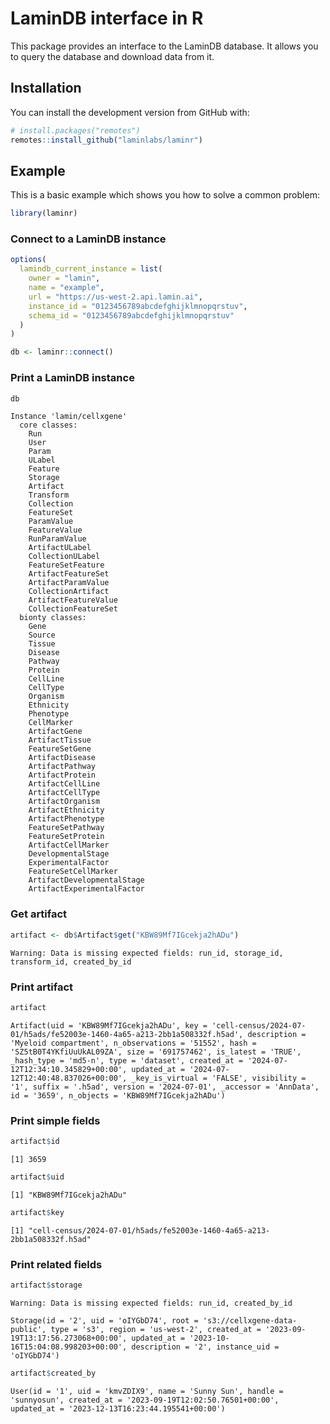 # LaminDB interface in R


This package provides an interface to the LaminDB database. It allows
you to query the database and download data from it.

## Installation

You can install the development version from GitHub with:

``` r
# install.packages("remotes")
remotes::install_github("laminlabs/laminr")
```

<!--
## Set up environment
&#10;
For this package to work, we first need to run the following commands in the terminal:
&#10;```python
pip install lamindb
```
&#10;```bash
lamin load laminlabs/cellxgene
```
&#10;This should create an `.env` file at `~/.lamin/instance--laminlabs--cellxgene.env` and `~/.lamin/current_instance.env` containing an `instance_id`, `schema_id` and `api_url`, e.g.:
&#10;    # instance--laminlabs--cellxgene.env
    instance_id = "0123456789abcdefghijklmnopqrstuv"
    schema_id = "0123456789abcdefghijklmnopqrstuv"
    api_url = "https://us-west-2.api.lamin.ai"
&#10;:::{.callout-note}
laminr doesn't detect the `.env` yet, so you need to provide the `instance_id`, `schema_id` and `api_url` manually.
:::
&#10;-->

## Example

This is a basic example which shows you how to solve a common problem:

``` r
library(laminr)
```

### Connect to a LaminDB instance

``` r
options(
  lamindb_current_instance = list(
    owner = "lamin",
    name = "example",
    url = "https://us-west-2.api.lamin.ai",
    instance_id = "0123456789abcdefghijklmnopqrstuv",
    schema_id = "0123456789abcdefghijklmnopqrstuv"
  )
)

db <- laminr::connect()
```

### Print a LaminDB instance

``` r
db
```

    Instance 'lamin/cellxgene'
      core classes:
        Run
        User
        Param
        ULabel
        Feature
        Storage
        Artifact
        Transform
        Collection
        FeatureSet
        ParamValue
        FeatureValue
        RunParamValue
        ArtifactULabel
        CollectionULabel
        FeatureSetFeature
        ArtifactFeatureSet
        ArtifactParamValue
        CollectionArtifact
        ArtifactFeatureValue
        CollectionFeatureSet
      bionty classes:
        Gene
        Source
        Tissue
        Disease
        Pathway
        Protein
        CellLine
        CellType
        Organism
        Ethnicity
        Phenotype
        CellMarker
        ArtifactGene
        ArtifactTissue
        FeatureSetGene
        ArtifactDisease
        ArtifactPathway
        ArtifactProtein
        ArtifactCellLine
        ArtifactCellType
        ArtifactOrganism
        ArtifactEthnicity
        ArtifactPhenotype
        FeatureSetPathway
        FeatureSetProtein
        ArtifactCellMarker
        DevelopmentalStage
        ExperimentalFactor
        FeatureSetCellMarker
        ArtifactDevelopmentalStage
        ArtifactExperimentalFactor

### Get artifact

``` r
artifact <- db$Artifact$get("KBW89Mf7IGcekja2hADu")
```

    Warning: Data is missing expected fields: run_id, storage_id, transform_id, created_by_id

### Print artifact

``` r
artifact
```

    Artifact(uid = 'KBW89Mf7IGcekja2hADu', key = 'cell-census/2024-07-01/h5ads/fe52003e-1460-4a65-a213-2bb1a508332f.h5ad', description = 'Myeloid compartment', n_observations = '51552', hash = 'SZ5tB0T4YKfiUuUkAL09ZA', size = '691757462', is_latest = 'TRUE', _hash_type = 'md5-n', type = 'dataset', created_at = '2024-07-12T12:34:10.345829+00:00', updated_at = '2024-07-12T12:40:48.837026+00:00', _key_is_virtual = 'FALSE', visibility = '1', suffix = '.h5ad', version = '2024-07-01', _accessor = 'AnnData', id = '3659', n_objects = 'KBW89Mf7IGcekja2hADu')

### Print simple fields

``` r
artifact$id
```

    [1] 3659

``` r
artifact$uid
```

    [1] "KBW89Mf7IGcekja2hADu"

``` r
artifact$key
```

    [1] "cell-census/2024-07-01/h5ads/fe52003e-1460-4a65-a213-2bb1a508332f.h5ad"

### Print related fields

``` r
artifact$storage
```

    Warning: Data is missing expected fields: run_id, created_by_id

    Storage(id = '2', uid = 'oIYGbD74', root = 's3://cellxgene-data-public', type = 's3', region = 'us-west-2', created_at = '2023-09-19T13:17:56.273068+00:00', updated_at = '2023-10-16T15:04:08.998203+00:00', description = '2', instance_uid = 'oIYGbD74')

``` r
artifact$created_by
```

    User(id = '1', uid = 'kmvZDIX9', name = 'Sunny Sun', handle = 'sunnyosun', created_at = '2023-09-19T12:02:50.76501+00:00', updated_at = '2023-12-13T16:23:44.195541+00:00')
